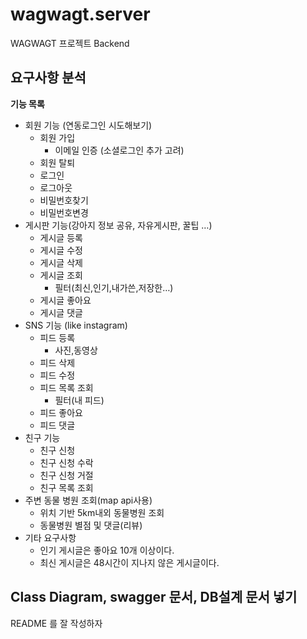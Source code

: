 # wagwagt.server
WAGWAGT 프로젝트 Backend 


## 요구사항 분석 
**기능 목록**
- 회원 기능 (연동로그인 시도해보기)
    - 회원 가입
        - 이메일 인증 (소셜로그인 추가 고려)
    - 회원 탈퇴
    - 로그인
    - 로그아웃
    - 비밀번호찾기
    - 비밀번호변경
- 게시판 기능(강아지 정보 공유, 자유게시판, 꿀팁 …)
    - 게시글 등록
    - 게시글 수정
    - 게시글 삭제
    - 게시글 조회
        - 필터(최신,인기,내가쓴,저장한…)
    - 게시글 좋아요
    - 게시글 댓글
- SNS 기능 (like instagram)
    - 피드 등록
        - 사진,동영상
    - 피드 삭제
    - 피드 수정
    - 피드 목록 조회
        - 필터(내 피드)
    - 피드 좋아요
    - 피드 댓글
- 친구 기능
    - 친구 신청
    - 친구 신청 수락
    - 친구 신청 거절
    - 친구 목록 조회
- 주변 동물 병원 조회(map api사용)
    - 위치 기반 5km내외 동물병원 조회
    - 동물병원 별점 및 댓글(리뷰)
- 기타 요구사항
    - 인기 게시글은 좋아요 10개 이상이다.
    - 최신 게시글은 48시간이 지나지 않은 게시글이다.



## Class Diagram, swagger 문서, DB설계 문서 넣기

README 를 잘 작성하자